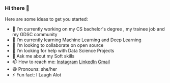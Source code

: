 ### Hi there 👋

<!--
**danellapatrick/danellapatrick** is a ✨ _special_ ✨ repository because its `README.md` (this file) appears on your GitHub profile.
-->
Here are some ideas to get you started:

- 🔭 I’m currently working on  my CS bachelor's degree , my trainee job and my GDSC community 
- 🌱 I’m currently learning Machine Learning and Deep Learning 
- 👯 I’m looking to collaborate on open source 
- 🤔 I’m looking for help with Data Science Projects
- 💬 Ask me about my Soft skills
- 📫 How to reach me: [Instagram](https://www.instagram.com/danellapatrick/) [LinkedIn](https://www.linkedin.com/in/danella-patrick/) [Gmail](danellapatricksunny@gmail.com)
- 😄 Pronouns: she/her
- ⚡ Fun fact: I Laugh Alot
